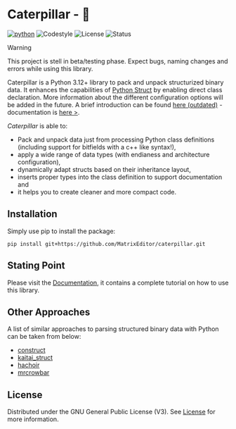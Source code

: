 # Caterpillar - 🐛

[![python](https://img.shields.io/badge/python-3.12+-blue.svg?logo=python&labelColor=grey)](https://www.python.org/downloads/)
![Codestyle](https://img.shields.io:/static/v1?label=Codestyle&message=black&color=black)
![License](https://img.shields.io:/static/v1?label=License&message=GNU+v3&color=blue)
![Status](https://img.shields.io:/static/v1?label=Status&message=🚧&color=teal)

> [!WARNING]
> This project is stell in beta/testing phase. Expect bugs, naming changes and errors while using this
> library.

Caterpillar is a Python 3.12+ library to pack and unpack structurized binary data. It
enhances the capabilities of [Python Struct](https://docs.python.org/3/library/struct.html)
by enabling direct class declaration. More information about the different configuration
options will be added in the future. A brief introduction can be found [here (outdated)](docs/INTRO.md) - documentation is [here >](https://matrixeditor.github.io/caterpillar/).

*Caterpillar* is able to:

* Pack and unpack data just from processing Python class definitions (including support for bitfields with a c++ like syntax!),
* apply a wide range of data types (with endianess and architecture configuration),
* dynamically adapt structs based on their inheritance layout,
* inserts proper types into the class definition to support documentation and
* it helps you to create cleaner and more compact code.

## Installation

Simply use pip to install the package:
```console
pip install git+https://github.com/MatrixEditor/caterpillar.git
```

## Stating Point

Please visit the [Documentation](https://matrixeditor.github.io/caterpillar/), it contains a complete tutorial on how to use this library.

## Other Approaches

A list of similar approaches to parsing structured binary data with Python can be taken from below:

* [construct](https://github.com/construct/construct)
* [kaitai_struct](https://github.com/kaitai-io/kaitai_struct)
* [hachoir](https://hachoir.readthedocs.io/en/latest/)
* [mrcrowbar](https://github.com/moralrecordings/mrcrowbar)

## License

Distributed under the GNU General Public License (V3). See [License](LICENSE) for more information.